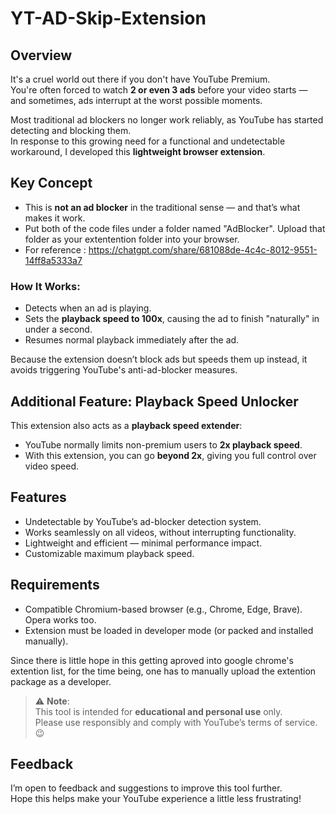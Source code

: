 # YT-AD-Skip-Extension

## Overview
It's a cruel world out there if you don't have YouTube Premium.  
You're often forced to watch **2 or even 3 ads** before your video starts — and sometimes, ads interrupt at the worst possible moments.

Most traditional ad blockers no longer work reliably, as YouTube has started detecting and blocking them.  
In response to this growing need for a functional and undetectable workaround, I developed this **lightweight browser extension**.

## Key Concept
- This is **not an ad blocker** in the traditional sense — and that’s what makes it work.
- Put both of the code files under a folder named "AdBlocker". Upload that folder as your extentention folder into your browser.
- For reference : https://chatgpt.com/share/681088de-4c4c-8012-9551-14ff8a5333a7

### How It Works:
- Detects when an ad is playing.
- Sets the **playback speed to 100x**, causing the ad to finish "naturally" in under a second.
- Resumes normal playback immediately after the ad.

Because the extension doesn’t block ads but speeds them up instead, it avoids triggering YouTube's anti-ad-blocker measures.

## Additional Feature: Playback Speed Unlocker
This extension also acts as a **playback speed extender**:
- YouTube normally limits non-premium users to **2x playback speed**.
- With this extension, you can go **beyond 2x**, giving you full control over video speed.

## Features
- Undetectable by YouTube’s ad-blocker detection system.
- Works seamlessly on all videos, without interrupting functionality.
- Lightweight and efficient — minimal performance impact.
- Customizable maximum playback speed.

## Requirements
- Compatible Chromium-based browser (e.g., Chrome, Edge, Brave). Opera works too.
- Extension must be loaded in developer mode (or packed and installed manually).

Since there is little hope in this getting aproved into google chrome's extention list, for the time being, one has to manually upload the extention package as a developer.

> ⚠️ **Note**:  
This tool is intended for **educational and personal use** only.  
Please use responsibly and comply with YouTube’s terms of service. 😉

## Feedback
I’m open to feedback and suggestions to improve this tool further.  
Hope this helps make your YouTube experience a little less frustrating!
